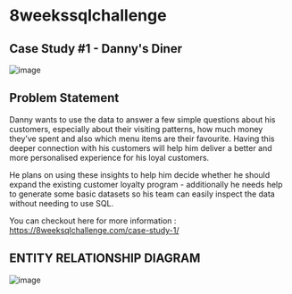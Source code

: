 # 8weekssqlchallenge

## Case Study #1 - Danny's Diner

![image](https://user-images.githubusercontent.com/72497669/231953273-0414174d-a7c9-4923-a457-2abc68fc450a.png)

## Problem Statement
Danny wants to use the data to answer a few simple questions about his customers, especially about their visiting patterns, how much money they’ve spent and also which menu items are their favourite. Having this deeper connection with his customers will help him deliver a better and more personalised experience for his loyal customers.

He plans on using these insights to help him decide whether he should expand the existing customer loyalty program - additionally he needs help to generate some basic datasets so his team can easily inspect the data without needing to use SQL.

You can checkout here for more information : https://8weeksqlchallenge.com/case-study-1/


## ENTITY RELATIONSHIP DIAGRAM

![image](https://user-images.githubusercontent.com/72497669/231954147-8da8bdb8-e8cf-4b63-8dd5-636268d08817.png)



